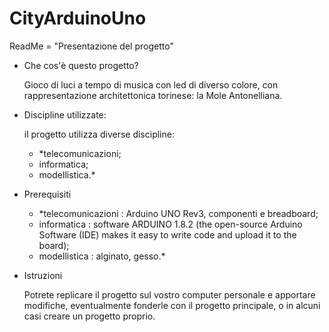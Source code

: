 # CityArduinoUno

ReadMe = "Presentazione del progetto"

 - Che cos'è questo progetto?
   
   Gioco di luci a tempo di musica con led di diverso colore, con rappresentazione architettonica torinese: la Mole Antonelliana.

 - Discipline utilizzate:   
   
   il progetto utilizza diverse discipline:
   - *telecomunicazioni;
   - informatica;
   - modellistica.*
 
 - Prerequisiti
   
   - *telecomunicazioni : Arduino UNO Rev3, componenti e breadboard;
   - informatica : software ARDUINO 1.8.2 (the open-source Arduino Software (IDE) makes it easy to write code and upload it to the board);
   - modellistica : alginato, gesso.*
   
  - Istruzioni
    
    Potrete replicare il progetto sul vostro computer personale e apportare modifiche, eventualmente fonderle con il progetto                 principale, o in alcuni casi creare un progetto proprio.
   
   
   
